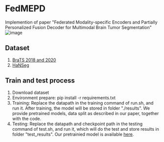 # FedMEPD

Implemention of paper "Federated Modality-specific Encoders and Partially Personalized Fusion Decoder for Multimodal Brain Tumor Segmentation"
![image](https://github.com/user-attachments/assets/7de88c25-8823-4c07-b774-d164a863fcc5)

## Dataset

1. [BraTS 2018 and 2020](https://drive.google.com/drive/folders/1AwLwGgEBQwesIDTlWpubbwqxxd8brt5A?usp=sharing)
2. [HaNSeg](https://zenodo.org/records/7442914)

## Train and test process
1. Download dataset
2. Environment prepare: pip install -r requirements.txt
3. Training: Replace the datapath in the training command of run.sh, and run it. After training, the model will be stored in folder "./results". We provide pretrained models, data split as described in our paper, together with the code.
4. Testing: Replace the datapath and checkpoint path in the testing command of test.sh, and run it, which will do the test and store results in folder "test_results". Our pretrainied model is available [here](https://drive.google.com/drive/folders/1lAW-QM_zA_fw_7Zd1iBZowr0SKaqLSJz?usp=sharing).
